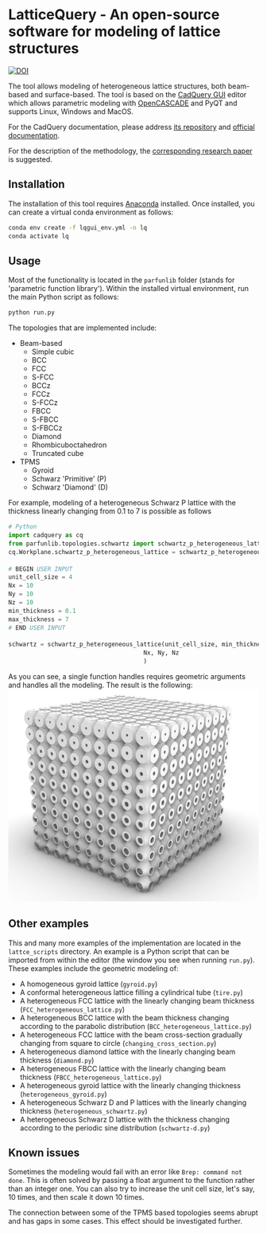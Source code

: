 # LatticeQuery - An open-source software for modeling of lattice structures

[![DOI](https://zenodo.org/badge/291864023.svg)](https://zenodo.org/badge/latestdoi/291864023)

The tool allows modeling of heterogeneous lattice structures, both beam-based and surface-based. The tool is based on the [CadQuery GUI](https://github.com/CadQuery/CQ-editor.git) editor which allows parametric modeling with [OpenCASCADE](https://www.opencascade.com/) and PyQT and supports Linux, Windows and MacOS.

For the CadQuery documentation, please address [its repository](https://github.com/CadQuery/cadquery) and [official documentation](https://cadquery.readthedocs.io/en/latest/).

For the description of the methodology, the [corresponding research paper](https://doi.org/10.1093/jcde/qwac076) is suggested.

## Installation
The installation of this tool requires [Anaconda](https://www.anaconda.com/) installed. Once installed, you can create a virtual conda environment as follows:
```bash
conda env create -f lqgui_env.yml -n lq
conda activate lq
```

## Usage
Most of the functionality is located in the `parfunlib` folder (stands for 'parametric function library'). Within the installed virtual environment, run the main Python script as follows:
```bash
python run.py
```

The topologies that are implemented include:
* Beam-based
  * Simple cubic
  * BCC
  * FCC
  * S-FCC
  * BCCz
  * FCCz
  * S-FCCz
  * FBCC
  * S-FBCC
  * S-FBCCz
  * Diamond
  * Rhombicuboctahedron
  * Truncated cube
* TPMS
  * Gyroid
  * Schwarz 'Primitive' (P)
  * Schwarz 'Diamond' (D)

For example, modeling of a heterogeneous Schwarz P lattice with the thickness linearly changing from 0.1 to 7 is possible as follows
```python
# Python
import cadquery as cq
from parfunlib.topologies.schwartz import schwartz_p_heterogeneous_lattice
cq.Workplane.schwartz_p_heterogeneous_lattice = schwartz_p_heterogeneous_lattice

# BEGIN USER INPUT
unit_cell_size = 4
Nx = 10
Ny = 10
Nz = 10
min_thickness = 0.1
max_thickness = 7
# END USER INPUT

schwartz = schwartz_p_heterogeneous_lattice(unit_cell_size, min_thickness, max_thickness,
                                      Nx, Ny, Nz
                                      )
```
As you can see, a single function handles requires geometric arguments and handles all the modeling. The result is the following:
![Heterogeneous Schwartz P lattice](/screenshots/hetero-schwartz.png)

## Other examples
This and many more examples of the implementation are located in the `lattce_scripts` directory.
An example is a Python script that can be imported from within the editor (the window you see when running `run.py`).
These examples include the geometric modeling of:
* A homogeneous gyroid lattice (`gyroid.py`)
* A conformal heterogeneous lattice filling a cylindrical tube (`tire.py`)
* A heterogeneous FCC lattice with the linearly changing beam thickness (`FCC_heterogeneous_lattice.py`)
* A heterogeneous BCC lattice with the beam thickness changing according to the parabolic distribution (`BCC_heterogeneous_lattice.py`)
* A heterogeneous FCC lattice with the beam cross-section gradually changing from square to circle (`changing_cross_section.py`)
* A heterogeneous diamond lattice with the linearly changing beam thickness (`diamond.py`)
* A heterogeneous FBCC lattice with the linearly changing beam thickness (`FBCC_heterogeneous_lattice.py`)
* A heterogeneous gyroid lattice with the linearly changing thickness (`heterogeneous_gyroid.py`)
* A heterogeneous Schwarz D and P lattices with the linearly changing thickness (`heterogeneous_schwartz.py`)
* A heterogeneous Schwarz D lattice with the thickness changing according to the periodic sine distribution (`schwartz-d.py`)


## Known issues
Sometimes the modeling would fail with an error like `Brep: command not done`. This is often solved by passing a float argument to the function rather than an integer one. You can also try to increase the unit cell size, let's say, 10 times, and then scale it down 10 times.

The connection between some of the TPMS based topologies seems abrupt and has gaps in some cases. This effect should be investigated further.
